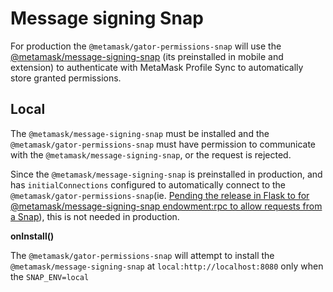 # Message signing Snap

For production the `@metamask/gator-permissions-snap` will use the [@metamask/message-signing-snap](https://github.com/MetaMask/message-signing-snap) (its preinstalled in mobile and extension) to authenticate with MetaMask Profile Sync to automatically store granted permissions.

## Local

The `@metamask/message-signing-snap` must be installed and the `@metamask/gator-permissions-snap` must have permission to communicate with the `@metamask/message-signing-snap`, or the request is rejected.

Since the `@metamask/message-signing-snap` is preinstalled in production, and has `initialConnections` configured to automatically connect to the `@metamask/gator-permissions-snap`(ie. [Pending the release in Flask to for @metamask/message-signing-snap endowment:rpc to allow requests from a Snap](https://github.com/MetaMask/metamask-extension/pull/32521)), this is not needed in production.

**onInstall()**

The `@metamask/gator-permissions-snap` will attempt to install the `@metamask/message-signing-snap` at `local:http://localhost:8080` only when the `SNAP_ENV=local`
